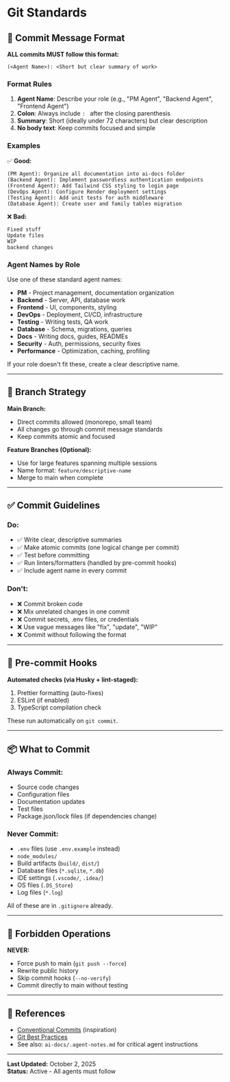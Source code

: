 # Git Standards

## 📝 Commit Message Format

**ALL commits MUST follow this format:**

```
(<Agent Name>): <Short but clear summary of work>
```

### **Format Rules**

1. **Agent Name**: Describe your role (e.g., "PM Agent", "Backend Agent", "Frontend Agent")
2. **Colon**: Always include `: ` after the closing parenthesis
3. **Summary**: Short (ideally under 72 characters) but clear description
4. **No body text**: Keep commits focused and simple

### **Examples**

✅ **Good:**

```
(PM Agent): Organize all documentation into ai-docs folder
(Backend Agent): Implement passwordless authentication endpoints
(Frontend Agent): Add Tailwind CSS styling to login page
(DevOps Agent): Configure Render deployment settings
(Testing Agent): Add unit tests for auth middleware
(Database Agent): Create user and family tables migration
```

❌ **Bad:**

```
Fixed stuff
Update files
WIP
backend changes
```

### **Agent Names by Role**

Use one of these standard agent names:

- **PM** - Project management, documentation organization
- **Backend** - Server, API, database work
- **Frontend** - UI, components, styling
- **DevOps** - Deployment, CI/CD, infrastructure
- **Testing** - Writing tests, QA work
- **Database** - Schema, migrations, queries
- **Docs** - Writing docs, guides, READMEs
- **Security** - Auth, permissions, security fixes
- **Performance** - Optimization, caching, profiling

If your role doesn't fit these, create a clear descriptive name.

---

## 🔀 Branch Strategy

**Main Branch:**

- Direct commits allowed (monorepo, small team)
- All changes go through commit message standards
- Keep commits atomic and focused

**Feature Branches (Optional):**

- Use for large features spanning multiple sessions
- Name format: `feature/descriptive-name`
- Merge to main when complete

---

## ✅ Commit Guidelines

### **Do:**

- ✅ Write clear, descriptive summaries
- ✅ Make atomic commits (one logical change per commit)
- ✅ Test before committing
- ✅ Run linters/formatters (handled by pre-commit hooks)
- ✅ Include agent name in every commit

### **Don't:**

- ❌ Commit broken code
- ❌ Mix unrelated changes in one commit
- ❌ Commit secrets, .env files, or credentials
- ❌ Use vague messages like "fix", "update", "WIP"
- ❌ Commit without following the format

---

## 🤖 Pre-commit Hooks

**Automated checks (via Husky + lint-staged):**

1. Prettier formatting (auto-fixes)
2. ESLint (if enabled)
3. TypeScript compilation check

These run automatically on `git commit`.

---

## 📦 What to Commit

### **Always Commit:**

- Source code changes
- Configuration files
- Documentation updates
- Test files
- Package.json/lock files (if dependencies change)

### **Never Commit:**

- `.env` files (use `.env.example` instead)
- `node_modules/`
- Build artifacts (`build/`, `dist/`)
- Database files (`*.sqlite`, `*.db`)
- IDE settings (`.vscode/`, `.idea/`)
- OS files (`.DS_Store`)
- Log files (`*.log`)

All of these are in `.gitignore` already.

---

## 🚫 Forbidden Operations

**NEVER:**

- Force push to main (`git push --force`)
- Rewrite public history
- Skip commit hooks (`--no-verify`)
- Commit directly to main without testing

---

## 📖 References

- [Conventional Commits](https://www.conventionalcommits.org/) (inspiration)
- [Git Best Practices](https://git-scm.com/book/en/v2)
- See also: `ai-docs/.agent-notes.md` for critical agent instructions

---

**Last Updated:** October 2, 2025  
**Status:** Active - All agents must follow

